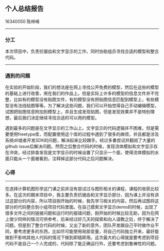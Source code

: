 ## 个人总结报告

16340050 陈梓峰

****

### 分工

本次项目中，负责抗锯齿和文字显示的工作，同时协助组员寻找合适的模型和整合代码。

-----

### 遇到的问题

​	在实验的开始阶段，我们的想法是在网上寻找公开免费的模型，然后在这些的模型的基础上进行改善，用在我们的作品上。但是实际上许多的模型的信息文件并不完整，比如有的模型没有贴图文件，有的模型没有把贴图信息匹配到模型上，有些模型没有法线贴图等等。为了解决这些问题，我们可以开始觉得自己手动编辑模型，试图把贴图信息附加到模型上，并且生成发现贴图，但是发现效果并不是特别理想，最后我们决定继续寻找合适的可以用的模型。

​	遇到最多的问题是在文字显示的工作山上。文字显示的代码逻辑并不困难，但是需要使用freetype库，而配置使用这个库的过程中遇到了很多的麻烦，并且都是涉及系统dll或者开发SDK的问题，解决起来比较棘手。经过多番尝试并翻阅了大量的github issue后解决问题。然而之后整合代码的时候，发现流体模拟和文字显示存在冲突，经过排查发现是文字显示的时候设置了只显示一个面，使得流体模拟的水面只能从一个面被看到，注释掉这部分代码之后问题解决。

### 心得

-----

​	在选择计算机图形学这门课之前并没有尝试过与图形相关的课程，课程的收获比较多。在这次的期末项目中，我主要负责抗锯齿和文字显示部分，因为课上并没有讲过这部分的内容，所以项目刚开始的时候，我先学习相关的内容，然后再试图将这部分的代码整合到小组项目代码里面。在自己摸索文字显示demo的时候，出现了很多文件之间的链接问题和运行时的报错问题，刚开始的时候比较无助，因为在网上很少同样的情况可供参考，后来经过好几天的探索和向人请教之后，终于解决了问题。但是到了整合代码的时候，又出了新的意外，团队开发跟自己平时做作业不同，要考虑更多的东西，比如尽可能使用局部变量，将自己代码独立开来，最好能做到不影响其他人代码的情况下做到即插即用。这次最大的心得就是要考虑到项目代码不是自己一个人完成的，代码除了能正确运行外，还要考虑到鲁棒性的问题。